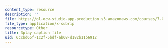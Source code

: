```yaml
---
content_type: resource
description: ''
file: https://ol-ocw-studio-app-production.s3.amazonaws.com/courses/7-01sc-fundamentals-of-biology-fall-2011/6ccbd65f1c2f5bdfab68d182b11b6912_CdAgzk5tQhs.vtt
file_type: application/x-subrip
resourcetype: Other
title: 3play caption file
uid: 6ccbd65f-1c2f-5bdf-ab68-d182b11b6912
---
```

